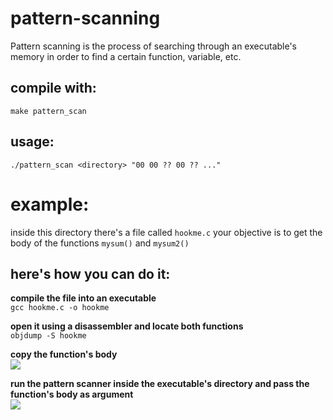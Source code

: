 # pattern-scanning
Pattern scanning is the process of searching through an executable's memory in order to find a certain function, variable, etc.

## compile with:
```
make pattern_scan
```
## usage:
```
./pattern_scan <directory> "00 00 ?? 00 ?? ..."
```

# example:
inside this directory there's a file called ```hookme.c``` your objective is to get the body of the functions ```mysum()``` and ```mysum2()``` <br>
## here's how you can do it:

**compile the file into an executable** <br>
```gcc hookme.c -o hookme```

**open it using a disassembler and locate both functions** <br>
```objdump -S hookme```

**copy the function's body** <br>
<img src="img/objdump.">

**run the pattern scanner inside the executable's directory and pass the function's body as argument** <br>
<img src="img/pattern_scanning.">
